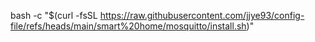 bash -c "$(curl -fsSL https://raw.githubusercontent.com/jjye93/config-file/refs/heads/main/smart%20home/mosquitto/install.sh)"
